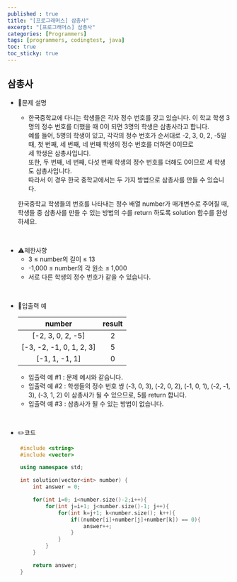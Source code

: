 ```yaml
---
published : true
title: "[프로그래머스] 삼총사"
excerpt: "[프로그래머스] 삼총사"
categories: [Programmers]
tags: [programmers, codingtest, java]
toc: true
toc_sticky: true
---
```


## 삼총사

+ 📝문제 설명 

    + 한국중학교에 다니는 학생들은 각자 정수 번호를 갖고 있습니다. 이 학교 학생 3명의 정수 번호를 더했을 때 0이 되면 3명의 학생은 삼총사라고 합니다.  
     예를 들어, 5명의 학생이 있고, 각각의 정수 번호가 순서대로 -2, 3, 0, 2, -5일 때, 첫 번째, 세 번째, 네 번째 학생의 정수 번호를 더하면 0이므로  
     세 학생은 삼총사입니다.  
     또한, 두 번째, 네 번째, 다섯 번째 학생의 정수 번호를 더해도 0이므로 세 학생도 삼총사입니다.  
     따라서 이 경우 한국 중학교에서는 두 가지 방법으로 삼총사를 만들 수 있습니다.  
     
     한국중학교 학생들의 번호를 나타내는 정수 배열 number가 매개변수로 주어질 때,  
     학생들 중 삼총사를 만들 수 있는 방법의 수를 return 하도록 solution 함수를 완성하세요.

<br/>

+ ⚠️제한사항
    + 3 ≤ number의 길이 ≤ 13
    + -1,000 ≤ number의 각 원소 ≤ 1,000
    + 서로 다른 학생의 정수 번호가 같을 수 있습니다.

<br/>

+ 📜입출력 예

   | number | result |
   | :---: | :----: |
   | [-2, 3, 0, 2, -5] | 2 |
   | [-3, -2, -1, 0, 1, 2, 3] | 5 | 
   | [-1, 1, -1, 1] | 0 |   

   + 입출력 예 #1 : 문제 예시와 같습니다.
   + 입출력 예 #2 : 학생들의 정수 번호 쌍 (-3, 0, 3), (-2, 0, 2), (-1, 0, 1), (-2, -1, 3), (-3, 1, 2) 이 삼총사가 될 수 있으므로, 5를 return 합니다.
   + 입출력 예 #3 : 삼총사가 될 수 있는 방법이 없습니다.

<br/>

+ ✏️코드

```cpp
    #include <string>
    #include <vector>

    using namespace std;

    int solution(vector<int> number) {
        int answer = 0;

        for(int i=0; i<number.size()-2;i++){
            for(int j=i+1; j<number.size()-1; j++){
                for(int k=j+1; k<number.size(); k++){
                    if((number[i]+number[j]+number[k]) == 0){
                        answer++;
                    }
                }
            }
        }

        return answer;
    }
```
